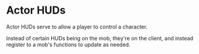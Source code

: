 # Actor HUDs

Actor HUDs serve to allow a player to control a character.

Instead of certain HUDs being on the mob, they're on the client, and instead register to a mob's functions to update as needed.
